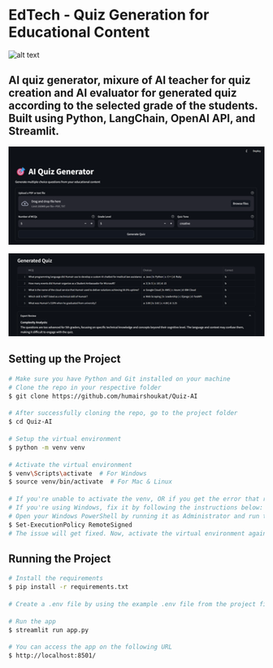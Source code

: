 # EdTech - Quiz Generation for Educational Content

![alt text](images/image.png)

## AI quiz generator, mixure of AI teacher for quiz creation and AI evaluator for generated quiz according to the selected grade of the students. Built using Python, LangChain, OpenAI API, and Streamlit.

![alt text](images/quiz-gen-1.png)

![alt text](images/quiz-gen-2.png)

## Setting up the Project

```bash
# Make sure you have Python and Git installed on your machine
# Clone the repo in your respective folder
$ git clone https://github.com/humairshoukat/Quiz-AI

# After successfully cloning the repo, go to the project folder
$ cd Quiz-AI

# Setup the virtual environment
$ python -m venv venv

# Activate the virtual environment
$ venv\Scripts\activate  # For Windows
$ source venv/bin/activate  # For Mac & Linux

# If you're unable to activate the venv, OR if you get the error that running/execution scripts are disabled,
# If you're using Windows, fix it by following the instructions below:
# Open your Windows PowerShell by running it as Administrator and run the following command and enter 'Y':
$ Set-ExecutionPolicy RemoteSigned
# The issue will get fixed. Now, activate the virtual environment again and follow the next instructions.

```

## Running the Project

```bash
# Install the requirements
$ pip install -r requirements.txt

# Create a .env file by using the example .env file from the project files (No need if there is no example .env file)

# Run the app
$ streamlit run app.py

# You can access the app on the following URL
$ http://localhost:8501/

```